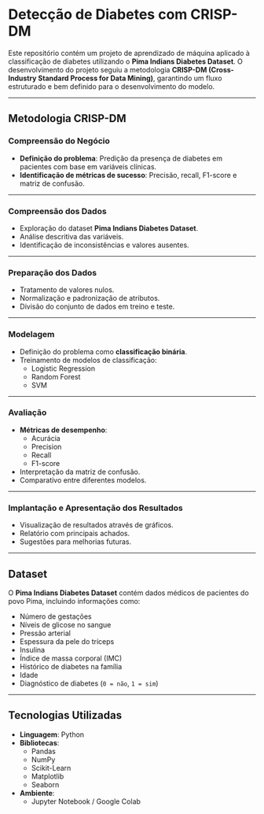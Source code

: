 # Detecção de Diabetes com CRISP-DM

Este repositório contém um projeto de aprendizado de máquina aplicado à classificação de diabetes utilizando o **Pima Indians Diabetes Dataset**. O desenvolvimento do projeto seguiu a metodologia **CRISP-DM (Cross-Industry Standard Process for Data Mining)**, garantindo um fluxo estruturado e bem definido para o desenvolvimento do modelo.

---

## Metodologia CRISP-DM

### Compreensão do Negócio

- **Definição do problema**: Predição da presença de diabetes em pacientes com base em variáveis clínicas.
- **Identificação de métricas de sucesso**: Precisão, recall, F1-score e matriz de confusão.

---

### Compreensão dos Dados

- Exploração do dataset **Pima Indians Diabetes Dataset**.
- Análise descritiva das variáveis.
- Identificação de inconsistências e valores ausentes.

---

### Preparação dos Dados

- Tratamento de valores nulos.
- Normalização e padronização de atributos.
- Divisão do conjunto de dados em treino e teste.

---

### Modelagem

- Definição do problema como **classificação binária**.
- Treinamento de modelos de classificação:
  - Logistic Regression
  - Random Forest
  - SVM

---

### Avaliação

- **Métricas de desempenho**:
  - Acurácia
  - Precision
  - Recall
  - F1-score
- Interpretação da matriz de confusão.
- Comparativo entre diferentes modelos.

---

### Implantação e Apresentação dos Resultados

- Visualização de resultados através de gráficos.
- Relatório com principais achados.
- Sugestões para melhorias futuras.

---

## Dataset

O **Pima Indians Diabetes Dataset** contém dados médicos de pacientes do povo Pima, incluindo informações como:

- Número de gestações
- Níveis de glicose no sangue
- Pressão arterial
- Espessura da pele do tríceps
- Insulina
- Índice de massa corporal (IMC)
- Histórico de diabetes na família
- Idade
- Diagnóstico de diabetes (`0 = não`, `1 = sim`)

---

## Tecnologias Utilizadas

- **Linguagem**: Python
- **Bibliotecas**:
  - Pandas
  - NumPy
  - Scikit-Learn
  - Matplotlib
  - Seaborn
- **Ambiente**:
  - Jupyter Notebook / Google Colab
